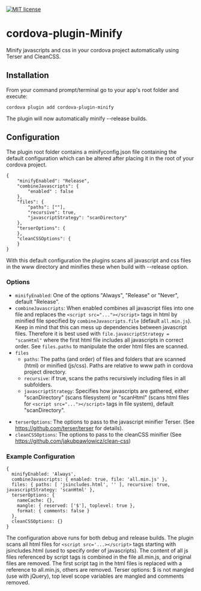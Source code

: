 
[![MIT license](http://img.shields.io/badge/license-MIT-brightgreen.svg)](http://opensource.org/licenses/MIT)

# cordova-plugin-Minify
Minify javascripts and css in your cordova project automatically using Terser and CleanCSS.

## Installation
From your command prompt/terminal go to your app's root folder and execute:

`cordova plugin add cordova-plugin-minify`

The plugin will now automatically minify --release builds.

## Configuration
The plugin root folder contains a minifyconfig.json file containing the default configuration which can be altered after placing it in the root of your cordova project.

```
{
	"minifyEnabled": "Release",
	"combineJavascripts": {
		"enabled" : false
	},
	"files": {
		"paths": [""],
		"recursive": true,
		"javascriptStrategy": "scanDirectory"
	},
	"terserOptions": { 
	},
	"cleanCSSOptions": {
	}
}
```
With this default configuration the plugins scans all javascript and css files in the www directory and minifies these when build with --release option.

### Options
* `minifyEnabled`: One of the options "Always", "Release" or "Never", default "Release".
* `combineJavascripts`: When enabled combines all javascript files into one file and replaces the `<script src="..."></script>` tags in html by minified file specified by `combineJavascripts.file` (default `all.min.js`).
Keep in mind that this can mess up dependencies between javascript files. Therefore it is best used with `file.javascriptStrategy = "scanHtml"` where the first html file includes all javascripts in correct order.
See `files.paths` to manipulate the order html files are scanned.
* `files`
  * `paths`: The paths (and order) of files and folders that are scanned (html) or  minified (js/css). Paths are relative to www path in cordova project directory.
  *  `recursive`: if true, scans the paths recursively including files in all subfolders.
  * `javascriptStrategy`: Specifies how javascripts are gathered, either "scanDirectory" (scans filesystem) or "scanHtml" (scans html files for `<script src="..."></script>` tags in file system), default "scanDirectory".
- `terserOptions`: The options to pass to the javascript minifier Terser. (See https://github.com/terser/terser for details).
- `cleanCSSOptions`: The options to pass to the cleanCSS minifier (See https://github.com/jakubpawlowicz/clean-css)

### Example Configuration
```
{
  minifyEnabled: 'Always',
  combineJavascripts: { enabled: true, file: 'all.min.js' },
  files: { paths: [ 'jsincludes.html', '' ], recursive: true, javascriptStrategy: 'scanHtml' },
  terserOptions: {
    nameCache: {},
    mangle: { reserved: ['$'], toplevel: true },
    format: { comments: false }
  },
  cleanCSSOptions: {}
}
```
The configuration above runs for both debug and release builds. The plugin scans all html files for `<script src='...></script>` tags starting with jsincludes.html (used to specify order of javascripts). The content of all js files referenced by script tags is combined in the file all.min.js, and original files are removed. The first script tag in the html files is replaced with a reference to all.min.js, others are removed. Terser options: $ is not mangled (use with jQuery), top level scope variables are mangled and comments removed.